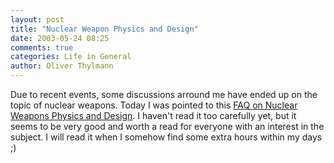 ```yaml
---
layout: post
title: "Nuclear Weapon Physics and Design"
date: 2003-05-24 08:25
comments: true
categories: Life in General
author: Oliver Thylmann
---
```



Due to recent events, some discussions arround me have ended up on the topic of nuclear weapons. Today I was pointed to this [FAQ on Nuclear Weapons Physics and Design](http://gawain.membrane.com/hew/Nwfaq/Nfaq2.html). I haven't read it too carefully yet, but it seems to be very good and worth a read for everyone with an interest in the subject. I will read it when I somehow find some extra hours within my days ;)


